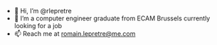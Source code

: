 - 👋 Hi, I’m @rlepretre
- 🌱 I’m a computer engineer graduate from ECAM Brussels currently looking for a job
- 📫 Reach me at romain.lepretre@me.com

<!---
rlepretre/rlepretre is a ✨ special ✨ repository because its `README.md` (this file) appears on your GitHub profile.
You can click the Preview link to take a look at your changes.
--->
